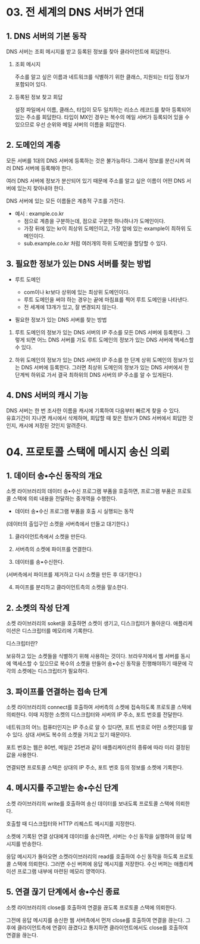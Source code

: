 # 03. 전 세계의 DNS 서버가 연대

## 1. DNS 서버의 기본 동작

DNS 서버는 조회 메시지를 받고 등록된 정보를 찾아 클라이언트에 회답한다.

1. 조회 메시지
   
   주소를 알고 싶은 이름과 네트워크를 식별하기 위한 클래스, 지원되는 타입 정보가 포함되어 있다.


2. 등록된 정보 찾고 회답
   
   설정 파일에서 이름, 클래스, 타입이 모두 일치하는 리소스 레코드를 찾아 등록되어 있는 주소를 회답한다.
   타입이 MX인 경우는 복수의 메일 서버가 등록되어 있을 수 있으므로 우선 순위와 메일 서버의 이름을 회답한다.

## 2. 도메인의 계층

모든 서버를 1대의 DNS 서버에 등록하는 것은 불가능하다. 그래서 정보를 분산시켜 여러 DNS 서버에 등록해야 한다.

여러 DNS 서버에 정보가 분산되어 있기 때문에 주소를 알고 싶은 이름이 어떤 DNS 서버에 있는지 찾아내야 한다.

DNS 서버에 있는 모든 이름들은 계층적 구조를 가진다.

- 예시 : example.co.kr
    - 점으로 계층을 구분하는데, 점으로 구분한 하나하나가 도메인이다.
    - 가장 뒤에 있는 kr이 최상위 도메인이고, 가장 앞에 있는 example이 최하위 도메인이다.
    - sub.example.co.kr 처럼 여러개의 하위 도메인을 할당할 수 있다.

## 3. 필요한 정보가 있는 DNS 서버를 찾는 방법

- 루트 도메인
    - com이나 kr보다 상위에 있는 최상위 도메인이다.
    - 루트 도메인을 써야 하는 경우는 끝에 마침표를 찍어 루트 도메인을 나타낸다.
    - 전 세계에 13개가 있고, 잘 변경되지 않는다.


- 필요한 정보가 있는 DNS 서버를 찾는 방법
1. 루트 도메인의 정보가 있는 DNS 서버의 IP 주소를 모든 DNS 서버에 등록한다. 
   그렇게 되면 어느 DNS 서버를 가도 루트 도메인의 정보가 있는 DNS 서버에 액세스할 수 있다.


2. 하위 도메인의 정보가 있는 DNS 서버의 IP 주소를 한 단계 상위 도메인의 정보가 있는 DNS 서버에 등록한다. 
   그러면 최상위 도메인의 정보가 있는 DNS 서버에서 한 단계씩 하위로 가서 결국 최하위의 DNS 서버의 IP 주소를 알 수 있게된다.

## 4. DNS 서버의 캐시 기능

DNS 서버는 한 번 조사한 이름을 캐시에 기록하여 다음부터 빠르게 찾을 수 있다.
</br>
유효기간이 지나면 캐시에서 삭제하며, 회답할 때 찾은 정보가 DNS 서버에서 회답한 것인지, 캐시에 저장된 것인지 알려준다.

# 04. 프로토콜 스택에 메시지 송신 의뢰

## 1. 데이터 송•수신 동작의 개요

소켓 라이브러리의 데이터 송•수신 프로그램 부품을 호출하면, 프로그램 부품은  프로토콜 스택에 의뢰 내용을 전달하는 중개역을 수행한다.

- 데이터 송•수신 프로그램 부품을 호출 시 실행되는 동작

(데이터의 출입구인 소켓을 서버측에서 만들고 대기한다.)
1. 클라이언트측에서 소켓을 만든다.


2. 서버측의 소켓에 파이프를 연결한다.


3. 데이터를 송•수신한다.  

(서버측에서 파이프를 제거하고 다시 소켓을 만든 후 대기한다.)

4. 파이프를 분리하고 클라이언트측의 소켓을 말소한다.

## 2. 소켓의 작성 단계

소켓 라이브러리의 soket을 호출하면 소켓이 생기고, 디스크립터가 돌아온다. 애플리케이션은 디스크립터를 메모리에 기록한다.

디스크립터란?

보유하고 있는 소켓들을 식별하기 위해 사용하는 것이다. 브라우저에서 웹 서버를 동시에 액세스할 수 있으므로 복수의 소켓을 만들어 송•수신 동작을 진행해야하기 때문에 각각의 소켓에는 디스크립터가 필요하다.

## 3. 파이프를 연결하는 접속 단계

소켓 라이브러리의 connect를 호출하여 서버측의 소켓에 접속하도록 프로토콜 스택에 의뢰한다. 이때 지정한 소켓의 디스크립터와 서버의 IP 주소, 포트 번호를 전달한다.

네트워크의 어느 컴퓨터인지는 IP 주소로 알 수 있다면, 포트 번호로 어떤 소켓인지를 알 수 있다. 상대 서버도 복수의 소켓을 가지고 있기 때문이다.

포트 번호는 웹은 80번, 메일은 25번과 같이 애플리케이션의 종류에 따라 미리 결정된 값을 사용한다.

연결되면 프로토콜 스택은 상대의 IP 주소, 포트 번호 등의 정보를 소켓에 기록한다.

## 4. 메시지를 주고받는 송•수신 단계

소켓 라이브러리의 write를 호출하여 송신 데이터를 보내도록 프로토콜 스택에 의뢰한다.

호출할 때 디스크립터와 HTTP 리퀘스트 메시지를 지정한다.

소켓에 기록된 연결 상대에게 데이터를 송신하면, 서버는 수신 동작을 실행하여 응답 메시지를 반송한다.

응답 메시지가 돌아오면 소켓라이브러리의 read를 호출하여 수신 동작을 하도록 프로토콜 스택에 의뢰한다. 그러면 수신 버퍼에 응답 메시지를 저장한다. 수신 버퍼는 애플리케이션 프로그램 내부에 마련된 메모리 영역이다.

## 5. 연결 끊기 단계에서 송•수신 종료

소켓 라이브러리의 close를 호출하여 연결을 끊도록 프로토콜 스택에 의뢰한다.

그전에 응답 메시지를 송신한 웹 서버측에서 먼저 close를 호출하여 연결을 끊는다. 그 후에 클라이언트측에 연결이 끊겼다고 통지하면 클라이언트에서도 close를 호출하여 연결을 끊는다.
